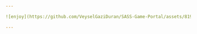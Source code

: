 ```yaml
---

![enjoy](https://github.com/VeyselGaziDuran/SASS-Game-Portal/assets/81925500/82980b98-9d14-495b-9858-897126237f01)

---
```

